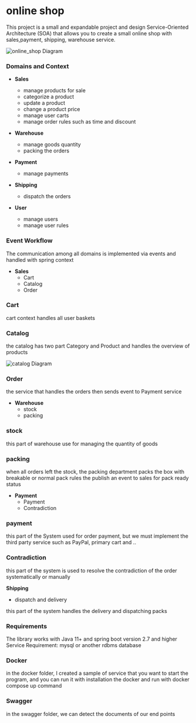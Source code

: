 # online shop

This project is a small and expandable project and design Service-Oriented Architecture (SOA)
that allows you to create a small online shop with sales,payment, shipping, warehouse service.

![online_shop Diagram](https://github.com/nimamoosavi/online-shop/wiki/images/Onlien-shop.png)

### Domains and Context

- **Sales**
    - manage products for sale
    - categorize a product
    - update a product
    - change a product price
    - manage user carts
    - manage order rules such as time and discount

- **Warehouse**
    - manage goods quantity
    - packing the orders

- **Payment**
    - manage payments

- **Shipping**
    - dispatch the orders

- **User**
    - manage users
    - manage user rules

### Event Workflow

The communication among all domains is implemented via events and handled with spring context


- **Sales**
  - Cart
  - Catalog
  - Order

### Cart

cart context handles all user baskets

### Catalog

the catalog has two part Category and Product and handles the overview of products

![catalog Diagram](https://github.com/nimamoosavi/online-shop/wiki/images/catalog.png)

### Order

the service that handles the orders then sends event to Payment service


- **Warehouse**
  - stock
  - packing

### stock

this part of warehouse use for managing the quantity of goods

### packing

when all orders left the stock, the packing department packs the box with breakable or normal pack rules
the publish an event to sales for pack ready status


- **Payment**
  - Payment
  - Contradiction

### payment

this part of the System used for order payment,
but we must implement the third party service such as PayPal, primary cart and ..

### Contradiction

this part of the system is used to resolve the contradiction of the order systematically or manually


**Shipping**
  - dispatch and delivery

this part of the system handles the delivery and dispatching packs


### Requirements
The library works with Java 11+ and spring boot version 2.7 and higher
Service Requirement: mysql or another rdbms database

### Docker
in the docker folder, I created a sample of service that you want to start the program,
and you can run it with installation the docker and run with
docker compose up command


### Swagger

in the swagger folder, we can detect the documents of our end points 
